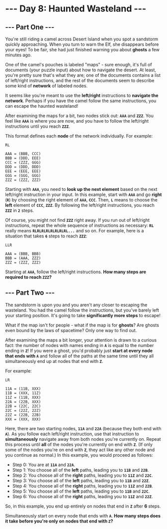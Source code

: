 # --- Day 8: Haunted Wasteland ---
## --- Part One ---
You're still riding a camel across Desert Island when you spot a sandstorm quickly approaching. When you turn to warn the Elf, she disappears before your eyes! To be fair, she had just finished warning you about **ghosts** a few minutes ago.

One of the camel's pouches is labeled "maps" - sure enough, it's full of documents (your puzzle input) about how to navigate the desert. At least, you're pretty sure that's what they are; one of the documents contains a list of left/right instructions, and the rest of the documents seem to describe some kind of **network** of labeled nodes.

It seems like you're meant to use the **left/right** instructions to **navigate the network**. Perhaps if you have the camel follow the same instructions, you can escape the haunted wasteland!

After examining the maps for a bit, two nodes stick out: **`AAA`** and **`ZZZ`**. You feel like **`AAA`** is where you are now, and you have to follow the left/right instructions until you reach **`ZZZ`**.

This format defines each **node** of the network individually. For example:
```
RL

AAA = (BBB, CCC)
BBB = (DDD, EEE)
CCC = (ZZZ, GGG)
DDD = (DDD, DDD)
EEE = (EEE, EEE)
GGG = (GGG, GGG)
ZZZ = (ZZZ, ZZZ)
```
Starting with **`AAA`**, you need to **look up the next element** based on the next left/right instruction in your input. In this example, start with **`AAA`** and go **right** (**`R`**) by choosing the right element of **`AAA`**, **`CCC`**. Then, **`L`** means to choose the **left** element of **`CCC`**, **`ZZZ`**. By following the left/right instructions, you reach **`ZZZ`** in **`2`** steps.

Of course, you might not find **`ZZZ`** right away. If you run out of left/right instructions, repeat the whole sequence of instructions as necessary: **`RL`** really means **`RLRLRLRLRLRLRLRL...`** and so on. For example, here is a situation that takes **`6`** steps to reach **`ZZZ`**:
```
LLR

AAA = (BBB, BBB)
BBB = (AAA, ZZZ)
ZZZ = (ZZZ, ZZZ)
```
Starting at **`AAA`**, follow the left/right instructions. **How many steps are required to reach `ZZZ`?**

## --- Part Two ---
The sandstorm is upon you and you aren't any closer to escaping the wasteland. You had the camel follow the instructions, but you've barely left your starting position. It's going to take **significantly more steps** to escape!

What if the map isn't for people - what if the map is for **ghosts**? Are ghosts even bound by the laws of spacetime? Only one way to find out.

After examining the maps a bit longer, your attention is drawn to a curious fact: the number of nodes with names ending in **`A`** is equal to the number ending in **`Z`**! If you were a ghost, you'd probably just **start at every node that ends with `A`** and follow all of the paths at the same time until they all simultaneously end up at nodes that end with **`Z`**.

For example:
```
LR

11A = (11B, XXX)
11B = (XXX, 11Z)
11Z = (11B, XXX)
22A = (22B, XXX)
22B = (22C, 22C)
22C = (22Z, 22Z)
22Z = (22B, 22B)
XXX = (XXX, XXX)
```
Here, there are two starting nodes, **`11A`** and **`22A`** (because they both end with **`A`**). As you follow each left/right instruction, use that instruction to **simultaneously** navigate away from both nodes you're currently on. Repeat this process until **all** of the nodes you're currently on end with **`Z`**. (If only some of the nodes you're on end with **`Z`**, they act like any other node and you continue as normal.) In this example, you would proceed as follows:

- Step 0: You are at **`11A`** and **`22A`**.
- Step 1: You choose all of the **left** paths, leading you to **`11B`** and **`22B`**.
- Step 2: You choose all of the **right** paths, leading you to **`11Z`** and **`22C`**.
- Step 3: You choose all of the **left** paths, leading you to **`11B`** and **`22Z`**.
- Step 4: You choose all of the **right** paths, leading you to **`11Z`** and **`22B`**.
- Step 5: You choose all of the **left** paths, leading you to **`11B`** and **`22C`**.
- Step 6: You choose all of the **right** paths, leading you to **`11Z`** and **`22Z`**.

So, in this example, you end up entirely on nodes that end in **`Z`** after **6** steps.

Simultaneously start on every node that ends with **`A`**. **How many steps does it take before you're only on nodes that end with `Z`?**
